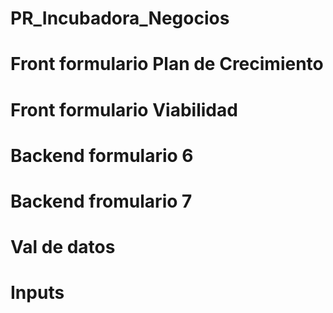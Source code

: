 # PR_Incubadora_Negocios
# Front formulario Plan de Crecimiento
# Front formulario Viabilidad
# Backend formulario 6
# Backend fromulario 7
# Val de datos
# Inputs



